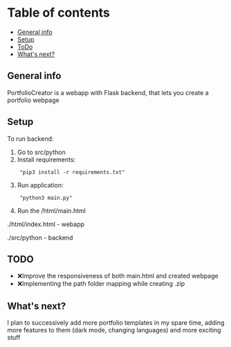 
# Table of contents
* [General info](#general-info)
* [Setup](#setup)
* [ToDo](#todo)
* [What's next?](#what's-next?)

## General info
PortfolioCreator is a webapp with Flask backend, that lets you create a portfolio webpage

## Setup


To run backend:
1. Go to src/python 
2. Install requirements: 
```
	"pip3 install -r requirements.txt"
```
3. Run application:
```
	"python3 main.py"
```
4. Run the /html/main.html


./html/index.html - webapp

./src/python - backend


## TODO 
* ❌Improve the responsiveness of both main.html and created webpage
* ❌Implementing the path folder mapping while creating .zip

## What's next? 
I plan to successively add more portfolio templates in my spare time, adding more features to them (dark mode, changing languages) and more exciting stuff 
